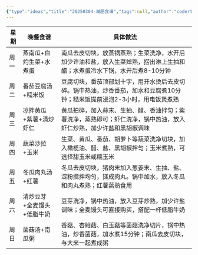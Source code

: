 ```yaml
---
{"type":"ideas","title":"20250304-减肥食谱","tags":null,"author":"codertoro","establish":"2025-03-04","update":"2025-03-04","dg-publish":true,"permalink":"/Ideas/20250304-减肥食谱/","dgPassFrontmatter":true,"created":"2025-03-04T09:22:38.456+08:00","updated":"2025-03-04T09:23:08.788+08:00"}
---
```



| 星期  | 晚餐食谱           | 具体做法                                                            |
| --- | -------------- | --------------------------------------------------------------- |
| 周一  | 蒸南瓜+白灼生菜+水煮蛋   | 南瓜去皮切块，放蒸锅蒸熟；生菜洗净，水开后加少许油和盐，放入生菜焯熟，捞出淋上生抽和醋；水煮蛋冷水下锅，水开后煮8-10分钟  |
| 周二  | 番茄豆腐汤+糙米饭      | 豆腐切块，番茄顶部划十字，用开水烫后去皮切碎。锅中热油，炒香番茄，加水和豆腐煮10分钟；糙米饭提前浸泡2-3小时，用电饭煲煮熟 |
| 周三  | 凉拌黄瓜+紫薯+清炒虾仁   | 黄瓜拍碎，加入蒜末、生抽、醋、香油拌匀；紫薯洗净，蒸熟即可；虾仁洗净，锅中热油，放入虾仁炒熟，加少许盐和黑胡椒调味       |
| 周四  | 蔬菜沙拉+玉米        | 生菜、黄瓜、番茄、胡萝卜等蔬菜洗净切块，加入橄榄油、醋、盐、黑胡椒拌匀；玉米煮熟，可选择甜玉米或糯玉米             |
| 周五  | 冬瓜肉丸汤+红薯       | 冬瓜去皮切块，猪肉末加入葱姜末、生抽、盐、淀粉搅拌均匀，搓成肉丸。锅中加水，放入冬瓜和肉丸煮熟；红薯蒸熟食用          |
| 周六  | 清炒豆芽+全麦馒头+低脂牛奶 | 豆芽洗净，锅中热油，放入豆芽炒熟，加少许盐调味；全麦馒头可直接购买，搭配一杯低脂牛奶                      |
| 周日  | 菌菇汤+南瓜粥        | 香菇、杏鲍菇、白玉菇等菌菇洗净切片，锅中热油，炒香菌菇，加水煮15分钟；南瓜去皮切块，与大米一起煮成粥             |

